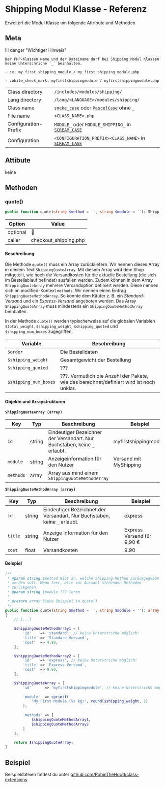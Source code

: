 # Shipping Modul Klasse - Referenz

Erweitert die Modul Klasse um folgende Attribute und Methoden.


## Meta

!!! danger "Wichtiger Hinweis"

    Der PHP-Klassen Name und der Dateiname darf bei Shipping Modul Klassen keine Unterschriche `_` beinhalten.

    - :x: my_first_shipping_module / my_first_shipping_module.php

    - :white_check_mark: myfirstshippingmodule / myfirstshippingmodule.php

| | |
|-------------| - |
| Class directory | `/includes/modules/shipping/` |
| Lang directory | `/lang/<LANGUAGE>/modules/shipping/` | 
| Class name | [`snake_case`](#) oder [`PascalCase`](#) ohne `_` | 
| File name | `<CLASS_NAME>.php` | 
| Configuration-Prefix | `MODULE_` oder `MODULE_SHIPPING_` in [`SCREAM_CASE`](#) | 
| Configuration | `<CONFIGURATION_PREFIX><CLASS_NAME>` in [`SCREAM_CASE`](#) | 

## Attibute

keine

## Methoden

### quote()

```php
public function quote(string $method = '', string $module = ''): ShippingQuoteArray
```

| Option   | Value |
|----------|-------|
| optional | 🚫 |
| caller   | checkout_shipping.php |


<h4>Beschreibung</h4>

Die Methode `quote()` muss ein Array zurückliefern. Wir nennen dieses Array in diesem Text `ShippingQuoteArray`. Mit diesem Array wird dem Shop mitgeteilt, wie hoch die Versandkosten für die aktuelle Bestellung (die sich im Bestellablauf befindet) ausfallen werden. Zudem können in dem Array `ShippingQuoteArray` mehrere Versandoption definiert werden. Diese nennen sich im modified-Kontext `methods`. Wir nennen einen Eintrag `ShippingQuoteMethodArray`. So könnte dem Käufer z. B. ein *Standard-Versand* und ein *Express-Versand* angeboten werden. Das Array `ShippingQuoteArray` muss mindestens ein `ShippingQuoteMethodArray` beinhalten.

In der Methode `quote()` werden typischerweise auf die globalen Variablen `$total_weight`, `$shipping_weight`, `$shipping_quoted` und `$shipping_num_boxes` zugegriffen.

| Variable | Beschreibung |
|----------|--------------|
| `$order` | Die Bestelldaten |
| `$shipping_weight` | Gesamtgewicht der Bestellung |
| `$shipping_quoted` | ??? |
| `$shipping_num_boxes` | ???. Vermutlich die Anzahl der Pakete, wie das berechnet/definiert wird ist noch unklar. |

<h4>Objekte und Arraystrukturen</h4>

**`ShippingQuoteArray (array)`**

| Key | Typ | Beschreibung | Beispiel |
|-----|-----|--------------|----------|
| `id` | string  | Eindeutiger Bezeichner der Versandart. Nur Buchstaben, keine `_` erlaubt. | myfirstshippingmodule |
| `module` | string | Anzeigeinformation für den Nutzer | Versand mit MyShipping |
| `methods` | array | Array aus mind einem `ShippingQuoteMethodArray` | |

**`ShippingQuoteMethodArray (array)`**

| Key | Typ | Beschreibung | Beispiel |
|-----|-----|--------------|----------|
| `id` | string | Eindeutiger Bezeichnet der Versandart. Nur Buchstaben, keine `_` erlaubt. | express |
|`title` | string | Anzeige Information für den Nutzer | Express Versand für 9,90 € |
| `cost` | float | Versandkosten | 9.90 |


<h4>Beispiel</h4>

```php
/**
 * @param string $method Gibt an, welche Shipping-Method zurückgegeben
 * werden soll. Wenn leer, alle zur Auswahl stehenden Methoden
 * zurückgeben.
 * @param string $module ??? lorem
 * 
 * @return array Siehe Beispiel in quote()
 */
public function quote(string $method = '', string $module = ''): array
{
    // [...]
    
    $shippingQuoteMethodArray1 = [
        'id'    => 'standard', // keine Unterstriche möglich!
        'title' => 'Standard Versand',
        'cost'  => 4.90,
    ];

    $shippingQuoteMethodArray2 = [
        'id'    => 'express', // keine Unterstriche möglich!
        'title' => 'Express Versand',
        'cost'  => 9.90,
    ];

    $shippingQuoteArray = [
        'id'      => 'myfirstshippingmodule', // keine Unterstriche möglich!
        
        'module'  => sprintf(
            'My First Module (%s kg)', round($shipping_weight, 2)
        ),
        
        'methods' => [
            $shippingQuoteMethodArray1,
            $shippingQuoteMethodArray2
        ]
    ];
    
    return $shippingQuoteArray;
}
```

## Beispiel

Beispieldateien findest du unter [github.com/RobinTheHood/class-extensions](https://github.com/RobinTheHood/class-extensions/blob/master/new_files/includes/modules/shipping/).

